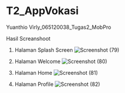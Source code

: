 # T2_AppVokasi
Yuanthio Virly_065120038_Tugas2_MobPro

Hasil Screanshoot

1. Halaman Splash Screen
![Screenshot (79)](https://user-images.githubusercontent.com/41886911/233007080-72ed594a-fd96-4e34-bb9e-2871e7f51e5b.png)

2. Halaman Welcome
![Screenshot (80)](https://user-images.githubusercontent.com/41886911/233008906-5f5b5e79-4512-410a-a14b-7295663c6751.png)

3. Halaman Home
![Screenshot (81)](https://user-images.githubusercontent.com/41886911/233009086-5638be1d-feea-4c11-8233-27e126326809.png)

4. Halaman Profile
![Screenshot (82)](https://user-images.githubusercontent.com/41886911/233009267-955ea125-4f4a-452a-8f48-b6713f10a337.png)

